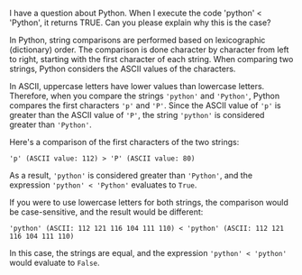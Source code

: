 I have a question about Python. When I execute the code 'python' < 'Python', it returns TRUE. Can you please explain why this is the case?

In Python, string comparisons are performed based on lexicographic (dictionary) order. The comparison is done character by character from left to right, starting with the first character of each string. When comparing two strings, Python considers the ASCII values of the characters.

In ASCII, uppercase letters have lower values than lowercase letters. Therefore, when you compare the strings `'python'` and `'Python'`, Python compares the first characters `'p'` and `'P'`. Since the ASCII value of `'p'` is greater than the ASCII value of `'P'`, the string `'python'` is considered greater than `'Python'`.

Here's a comparison of the first characters of the two strings:

```
'p' (ASCII value: 112) > 'P' (ASCII value: 80)
```

As a result, `'python'` is considered greater than `'Python'`, and the expression `'python' < 'Python'` evaluates to `True`.

If you were to use lowercase letters for both strings, the comparison would be case-sensitive, and the result would be different:

```
'python' (ASCII: 112 121 116 104 111 110) < 'python' (ASCII: 112 121 116 104 111 110)
```

In this case, the strings are equal, and the expression `'python' < 'python'` would evaluate to `False`.
